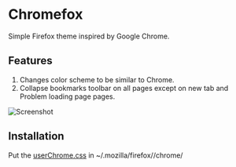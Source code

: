 # Chromefox

Simple Firefox theme inspired by Google Chrome.

## Features
1. Changes color scheme to be similar to Chrome.
2. Collapse bookmarks toolbar on all pages except on new tab and Problem loading page pages.

![Screenshot](https://a.pomf.cat/wtdolq.png)

## Installation

Put the [userChrome.css](http://kb.mozillazine.org/index.php?title=UserChrome.css&printable=yes) in ~/.mozilla/firefox/<profile dir>/chrome/
